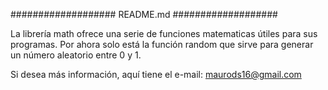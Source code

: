 ###################
	README.md
###################

La librería math ofrece una serie de funciones matematicas útiles para sus programas.
Por ahora solo está la función random que sirve para generar un número aleatorio entre 0 y 1.

Si desea más información, aquí tiene el e-mail: maurods16@gmail.com